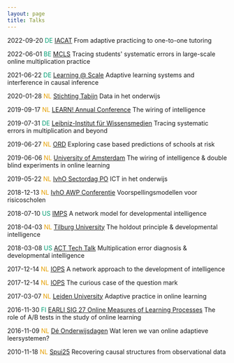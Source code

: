 ```yaml
---
layout: page
title: Talks
---
```


2022-09-20 <font color="#009E73">DE</font> [IACAT](https://www.iacat2021.com/) From adaptive practicing to one-to-one tutoring

2022-06-01 <font color="#009E73">BE</font> [MCLS](https://mcls2022.com/) Tracing students' systematic errors in large-scale online multiplication practice

2021-06-22 <font color="#009E73">DE</font> [Learning @ Scale](https://emoocs2021.eu/) Adaptive learning systems and interference in causal inference

2020-01-28 <font color="#E69F00">NL</font> [Stichting Tabijn](https://www.tabijn.nl/) Data in het onderwijs

2019-09-17 <font color="#E69F00">NL</font> [LEARN! Annual Conference](https://learn.vu.nl/) The wiring of intelligence

2019-07-31 <font color="#009E73">DE</font> [Leibniz-Institut für Wissensmedien](https://www.iwm-tuebingen.de/www/index.html) Tracing systematic errors in multiplication and beyond

2019-06-27 <font color="#E69F00">NL</font> [ORD](https://ord2019.nl/) Exploring case based predictions of schools at risk

2019-06-06 <font color="#E69F00">NL</font> [University of Amsterdam](https://www.uva.nl/en) The wiring of intelligence & double blind experiments in online learning

2019-05-22 <font color="#E69F00">NL</font> [IvhO Sectordag PO](https://www.onderwijsinspectie.nl/) ICT in het onderwijs

2018-12-13 <font color="#E69F00">NL</font> [IvhO AWP Conferentie](https://www.onderwijsinspectie.nl/) Voorspellingsmodellen voor risicoscholen

2018-07-10 <font color="#009E73">US</font> [IMPS](https://www.psychometricsociety.org/content/imps-2018) A network model for developmental intelligence

2018-04-03 <font color="#E69F00">NL</font> [Tilburg University](https://www.tilburguniversity.edu/) The holdout principle & developmental intelligence

2018-03-08 <font color="#009E73">US</font> [ACT Tech Talk](https://actnext.org/) Multiplication error diagnosis & developmental intelligence

2017-12-14 <font color="#E69F00">NL</font> [IOPS](https://www.iops.nl/) A network approach to the development of intelligence

2017-12-14 <font color="#E69F00">NL</font> [IOPS](https://www.iops.nl/) The curious case of the question mark

2017-03-07 <font color="#E69F00">NL</font> [Leiden University](https://www.universiteitleiden.nl/en) Adaptive practice in online learning

2016-11-30 <font color="#009E73">FI</font> [EARLI SIG 27 Online Measures of Learning Processes](https://www.earli.org/node/50) The role of A/B tests in the study of online learning

2016-11-09 <font color="#E69F00">NL</font> [Dé Onderwijsdagen](https://www.deonderwijsdagen.nl) Wat leren we van online adaptieve leersystemen?

2010-11-18 <font color="#E69F00">NL</font> [Spui25](https://www.spui25.nl/en) Recovering causal structures from observational data

<!---
https://techinonderwijs.wordpress.com/2016/11/11/wat-kunnen-we-leren-van-adaptieve-leersystemen/
-->
